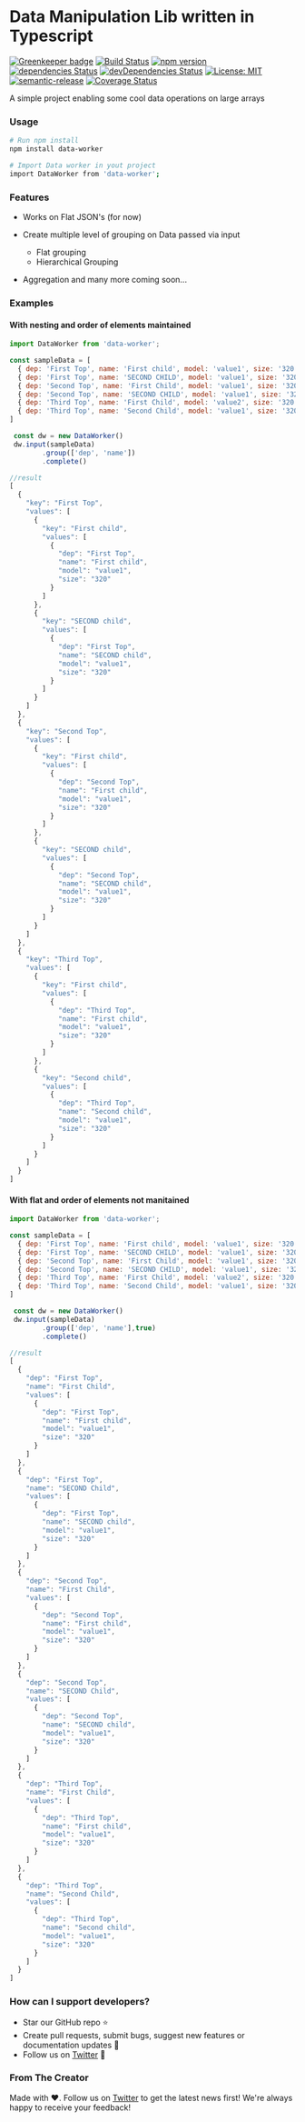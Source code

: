 # Data Manipulation Lib written in Typescript

[![Greenkeeper badge](https://badges.greenkeeper.io/piyushgupta1/data-worker.svg)](https://greenkeeper.io/)
[![Build Status](https://travis-ci.org/piyushgupta1/data-worker.svg?branch=master)](https://travis-ci.org/piyushgupta1/data-worker)
[![npm version](https://badge.fury.io/js/data-worker.svg)](https://badge.fury.io/js/data-worker)
[![dependencies Status](https://david-dm.org/piyushgupta1/data-worker/status.svg)](https://david-dm.org/piyushgupta1/data-worker)
[![devDependencies Status](https://david-dm.org/piyushgupta1/data-worker/dev-status.svg)](https://david-dm.org/piyushgupta1/data-worker?type=dev)
[![License: MIT](https://img.shields.io/badge/License-MIT-yellow.svg)](https://opensource.org/licenses/MIT)
[![semantic-release](https://img.shields.io/badge/%20%20%F0%9F%93%A6%F0%9F%9A%80-semantic--release-e10079.svg)](https://github.com/semantic-release/semantic-release)
[![Coverage Status](https://coveralls.io/repos/github/piyushgupta1/data-worker/badge.svg?branch=master)](https://coveralls.io/github/piyushgupta1/data-worker?branch=master)

A simple project enabling some cool data operations on large arrays

### Usage

```bash
# Run npm install
npm install data-worker

# Import Data worker in yout project
import DataWorker from 'data-worker';
```

### Features
- Works on Flat JSON's (for now)
- Create multiple level of grouping on Data passed via input
    - Flat grouping
    - Hierarchical Grouping

- Aggregation and many more coming soon...

### Examples

#### With nesting and order of elements maintained
```javascript
import DataWorker from 'data-worker';

const sampleData = [
  { dep: 'First Top', name: 'First child', model: 'value1', size: '320' },
  { dep: 'First Top', name: 'SECOND CHILD', model: 'value1', size: '320' },
  { dep: 'Second Top', name: 'First Child', model: 'value1', size: '320' },
  { dep: 'Second Top', name: 'SECOND CHILD', model: 'value1', size: '320' },
  { dep: 'Third Top', name: 'First Child', model: 'value2', size: '320' },
  { dep: 'Third Top', name: 'Second Child', model: 'value1', size: '320' },
]

 const dw = new DataWorker()
 dw.input(sampleData)
        .group(['dep', 'name'])
        .complete()

//result 
[
  {
    "key": "First Top",
    "values": [
      {
        "key": "First child",
        "values": [
          {
            "dep": "First Top",
            "name": "First child",
            "model": "value1",
            "size": "320"
          }
        ]
      },
      {
        "key": "SECOND child",
        "values": [
          {
            "dep": "First Top",
            "name": "SECOND child",
            "model": "value1",
            "size": "320"
          }
        ]
      }
    ]
  },
  {
    "key": "Second Top",
    "values": [
      {
        "key": "First child",
        "values": [
          {
            "dep": "Second Top",
            "name": "First child",
            "model": "value1",
            "size": "320"
          }
        ]
      },
      {
        "key": "SECOND child",
        "values": [
          {
            "dep": "Second Top",
            "name": "SECOND child",
            "model": "value1",
            "size": "320"
          }
        ]
      }
    ]
  },
  {
    "key": "Third Top",
    "values": [
      {
        "key": "First child",
        "values": [
          {
            "dep": "Third Top",
            "name": "First child",
            "model": "value1",
            "size": "320"
          }
        ]
      },
      {
        "key": "Second child",
        "values": [
          {
            "dep": "Third Top",
            "name": "Second child",
            "model": "value1",
            "size": "320"
          }
        ]
      }
    ]
  }
]
```

#### With flat and order of elements not manitained
```javascript
import DataWorker from 'data-worker';

const sampleData = [
  { dep: 'First Top', name: 'First child', model: 'value1', size: '320' },
  { dep: 'First Top', name: 'SECOND CHILD', model: 'value1', size: '320' },
  { dep: 'Second Top', name: 'First Child', model: 'value1', size: '320' },
  { dep: 'Second Top', name: 'SECOND CHILD', model: 'value1', size: '320' },
  { dep: 'Third Top', name: 'First Child', model: 'value2', size: '320' },
  { dep: 'Third Top', name: 'Second Child', model: 'value1', size: '320' },
]

 const dw = new DataWorker()
 dw.input(sampleData)
        .group(['dep', 'name'],true)
        .complete()

//result 
[
  {
    "dep": "First Top",
    "name": "First Child",
    "values": [
      {
        "dep": "First Top",
        "name": "First child",
        "model": "value1",
        "size": "320"
      }
    ]
  },
  {
    "dep": "First Top",
    "name": "SECOND Child",
    "values": [
      {
        "dep": "First Top",
        "name": "SECOND child",
        "model": "value1",
        "size": "320"
      }
    ]
  },
  {
    "dep": "Second Top",
    "name": "First Child",
    "values": [
      {
        "dep": "Second Top",
        "name": "First child",
        "model": "value1",
        "size": "320"
      }
    ]
  },
  {
    "dep": "Second Top",
    "name": "SECOND Child",
    "values": [
      {
        "dep": "Second Top",
        "name": "SECOND child",
        "model": "value1",
        "size": "320"
      }
    ]
  },
  {
    "dep": "Third Top",
    "name": "First Child",
    "values": [
      {
        "dep": "Third Top",
        "name": "First child",
        "model": "value1",
        "size": "320"
      }
    ]
  },
  {
    "dep": "Third Top",
    "name": "Second Child",
    "values": [
      {
        "dep": "Third Top",
        "name": "Second child",
        "model": "value1",
        "size": "320"
      }
    ]
  }
]
```

### How can I support developers?
- Star our GitHub repo :star:
- Create pull requests, submit bugs, suggest new features or documentation updates :wrench:
- Follow us on [Twitter](https://twitter.com/gpiyush_994) :feet:

### From The Creator
Made with :heart:. Follow us on [Twitter](https://twitter.com/gpiyush_994) to get the latest news first!
We're always happy to receive your feedback!